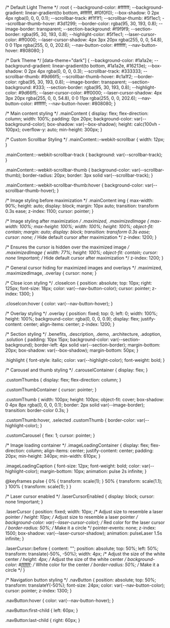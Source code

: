 /* Default Light Theme */
:root {
  --background-color: #ffffff;
  --background-gradient: linear-gradient(to bottom, #ffffff, #f0f0f0);
  --box-shadow: 0 2px 4px rgba(0, 0, 0, 0.1);
  --scrollbar-track: #f1f1f1;
  --scrollbar-thumb: #5f1ec1;
  --scrollbar-thumb-hover: #3d1299;
  --border-color: rgba(95, 30, 193, 0.8);
  --image-border: transparent;
  --section-background: #f9f9f9;
  --section-border: rgba(95, 30, 193, 0.8);
  --highlight-color: #5f1ec1;
  --laser-cursor-color: #ff0000;
  --laser-cursor-shadow: 4px 3px 20px rgba(255, 0, 0, 54.8), 0 0 11px rgba(255, 0, 0, 202.6);
  --nav-button-color: #ffffff;
  --nav-button-hover: #808080;
}

/* Dark Theme */
[data-theme="dark"] {
  --background-color: #1a1a2e;
  --background-gradient: linear-gradient(to bottom, #1a1a2e, #16213e);
  --box-shadow: 0 2px 4px rgba(0, 0, 0, 0.3);
  --scrollbar-track: #333333;
  --scrollbar-thumb: #9d66f5;
  --scrollbar-thumb-hover: #c1a1f2;
  --border-color: rgba(95, 30, 193, 0.8);
  --image-border: transparent;
  --section-background: #333;
  --section-border: rgba(95, 30, 193, 0.8);
  --highlight-color: #9d66f5;
  --laser-cursor-color: #ff0000;
  --laser-cursor-shadow: 4px 3px 20px rgba(255, 0, 0, 54.8), 0 0 11px rgba(255, 0, 0, 202.6);
  --nav-button-color: #ffffff;
  --nav-button-hover: #808080;
}

/* Main content styling */
.mainContent {
  display: flex;
  flex-direction: column;
  width: 100%;
  padding: 0px 20px;
  background-color: var(--background-color);
  box-shadow: var(--box-shadow);
  height: calc(100vh - 100px);
  overflow-y: auto;
  min-height: 300px;
}

/* Custom Scrollbar Styling */
.mainContent::-webkit-scrollbar {
  width: 12px;
}

.mainContent::-webkit-scrollbar-track {
  background: var(--scrollbar-track);
}

.mainContent::-webkit-scrollbar-thumb {
  background-color: var(--scrollbar-thumb);
  border-radius: 20px;
  border: 3px solid var(--scrollbar-track);
}

.mainContent::-webkit-scrollbar-thumb:hover {
  background-color: var(--scrollbar-thumb-hover);
}

/* Image styling before maximization */
.mainContent img {
  max-width: 90%;
  height: auto;
  display: block;
  margin: 10px auto;
  transition: transform 0.3s ease;
  z-index: 1100;
  cursor: pointer;
}

/* Image styling after maximization */
.maximized,
.maximizedImage {
  max-width: 100%;
  max-height: 100%;
  width: 100%;
  height: 100%;
  object-fit: contain;
  margin: auto;
  display: block;
  transition: transform 0.3s ease;
  cursor: none; /* Hide default cursor after maximization */
  z-index: 1200;
}

/* Ensures the cursor is hidden over the maximized image */
.maximizedImage {
  width: 77%;
  height: 100%;
  object-fit: contain;
  cursor: none !important; /* Hide default cursor after maximization */
  z-index: 1200;
}

/* General cursor hiding for maximized images and overlays */
.maximized,
.maximizedImage,
.overlay {
  cursor: none;
}

/* Close icon styling */
.closeIcon {
  position: absolute;
  top: 10px;
  right: 125px;
  font-size: 18px;
  color: var(--nav-button-color);
  cursor: pointer;
  z-index: 1300;
}

.closeIcon:hover {
  color: var(--nav-button-hover);
}

/* Overlay styling */
.overlay {
  position: fixed;
  top: 0;
  left: 0;
  width: 100%;
  height: 100%;
  background-color: rgba(0, 0, 0, 0.9);
  display: flex;
  justify-content: center;
  align-items: center;
  z-index: 1200;
}

/* Section styling */
.benefits,
.description,
.demo,
.architecture,
.adoption,
.solution {
  padding: 10px 15px;
  background-color: var(--section-background);
  border-left: 4px solid var(--section-border);
  margin-bottom: 20px;
  box-shadow: var(--box-shadow);
  margin-bottom: 50px;
}

.highlight {
  font-style: italic;
  color: var(--highlight-color);
  font-weight: bold;
}

/* Carousel and thumb styling */
.carouselContainer {
  display: flex;
}

.customThumbs {
  display: flex;
  flex-direction: column;
}

.customThumbContainer {
  cursor: pointer;
}

.customThumb {
  width: 100px;
  height: 100px;
  object-fit: cover;
  box-shadow: 0 4px 8px rgba(0, 0, 0, 0.1);
  border: 2px solid var(--image-border);
  transition: border-color 0.3s;
}

.customThumb:hover,
.selected .customThumb {
  border-color: var(--highlight-color);
}

.customCarousel {
  flex: 1;
  cursor: pointer;
}

/* Image loading container */
.imageLoadingContainer {
  display: flex;
  flex-direction: column;
  align-items: center;
  justify-content: center;
  padding: 20px;
  min-height: 340px;
  min-width: 610px;
}

.imageLoadingCaption {
  font-size: 12px;
  font-weight: bold;
  color: var(--highlight-color);
  margin-bottom: 10px;
  animation: pulse 2s infinite;
}

@keyframes pulse {
  0% {
    transform: scale(1);
  }
  50% {
    transform: scale(1.1);
  }
  100% {
    transform: scale(1);
  }
}

/* Laser cursor enabled */
.laserCursorEnabled {
  display: block;
  cursor: none !important;
}

.laserCursor {
  position: fixed;
  width: 10px; /* Adjust size to resemble a laser pointer */
  height: 10px; /* Adjust size to resemble a laser pointer */
  background-color: var(--laser-cursor-color); /* Red color for the laser cursor */
  border-radius: 50%; /* Make it a circle */
  pointer-events: none;
  z-index: 1500;
  box-shadow: var(--laser-cursor-shadow);
  animation: pulseLaser 1.5s infinite;
}

.laserCursor::before {
  content: "";
  position: absolute;
  top: 50%;
  left: 50%;
  transform: translate(-50%, -50%);
  width: 4px; /* Adjust the size of the white center */
  height: 4px; /* Adjust the size of the white center */
  background-color: #ffffff; /* White color for the center */
  border-radius: 50%; /* Make it a circle */
}

/* Navigation button styling */
.navButton {
  position: absolute;
  top: 50%;
  transform: translateY(-50%);
  font-size: 24px;
  color: var(--nav-button-color);
  cursor: pointer;
  z-index: 1300;
}

.navButton:hover {
  color: var(--nav-button-hover);
}

.navButton:first-child {
  left: 60px;
}

.navButton:last-child {
  right: 60px;
}
